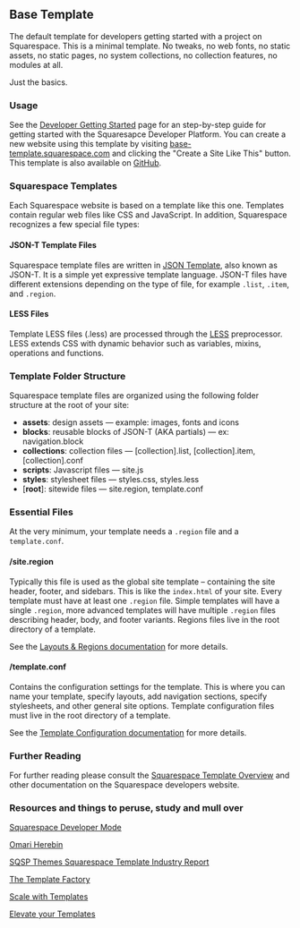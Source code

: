 Base Template
------------------------------

The default template for developers getting started with a project on Squarespace. This is a minimal template. No tweaks, no web fonts, no static assets, no static pages, no system collections, no collection features, no modules at all.

Just the basics.

### Usage

See the [Developer Getting Started](https://developers.squarespace.com/getting-started) page for an step-by-step guide for getting started with the Squaresapce Developer Platform. You can create a new website using this template by visiting [base-template.squarespace.com](http://base-template.squarespace.com) and clicking the "Create a Site Like This" button. This template is also available on [GitHub](https://github.com/Squarespace/base-template).

### Squarespace Templates

Each Squarespace website is based on a template like this one. Templates contain regular web files like CSS and JavaScript. In addition, Squarespace recognizes a few special file types:

#### JSON-T Template Files

Squarespace template files are written in [JSON Template](https://developers.squarespace.com/what-is-json-t), also known as JSON-T. It is a simple yet expressive template language. JSON-T files have different extensions depending on the type of file, for example `.list`, `.item`, and `.region`.

#### LESS Files

Template LESS files (.less) are processed through the [LESS](http://lesscss.org/) preprocessor. LESS extends CSS with dynamic behavior such as variables, mixins, operations and functions.

### Template Folder Structure

Squarespace template files are organized using the following folder structure at the root of your site:

- **assets**: design assets — example: images, fonts and icons
- **blocks**: reusable blocks of JSON-T (AKA partials) — ex: navigation.block
- **collections**: collection files — [collection].list, [collection].item, [collection].conf
- **scripts**: Javascript files — site.js
- **styles**: stylesheet files — styles.css, styles.less
- [**root**]: sitewide files — site.region, template.conf

### Essential Files

At the very minimum, your template needs a `.region` file and a `template.conf`.

#### /site.region

Typically this file is used as the global site template – containing the site header, footer, and sidebars. This is like the `index.html` of your site. Every template must have at least one `.region` file. Simple templates will have a single `.region`, more advanced templates will have multiple `.region` files describing header, body, and footer variants. Regions files live in the root directory of a template.

See the [Layouts & Regions documentation](https://developers.squarespace.com/layouts-regions/) for more details.

#### /template.conf

Contains the configuration settings for the template. This is where you can name your template, specify layouts, add navigation sections, specify stylesheets, and other general site options. Template configuration files must live in the root directory of a template.

See the [Template Configuration documentation](https://developers.squarespace.com/template-configuration/) for more details.

### Further Reading

For further reading please consult the [Squarespace Template Overview](https://developers.squarespace.com/template-overview/) and other documentation on the Squarespace developers website.

### Resources and things to peruse, study and mull over

[Squarespace Developer Mode](https://www.skillshare.com/en/classes/Squarespace-Developer-Mode-Create-and-edit-your-own-Squarespace-templates/1475256102?via=search-layout-grid)

[Omari Herebin](https://www.youtube.com/@OmariHarebin)

[SQSP Themes Squarespace Template Industry Report](https://www.youtube.com/watch?v=QvYulXH-CYo)

[The Template Factory](https://www.23and9creative.com/the-template-factory)

[Scale with Templates](https://www.katescott.co/scale)

[Elevate your Templates](https://www.bigcatcreative.com/)